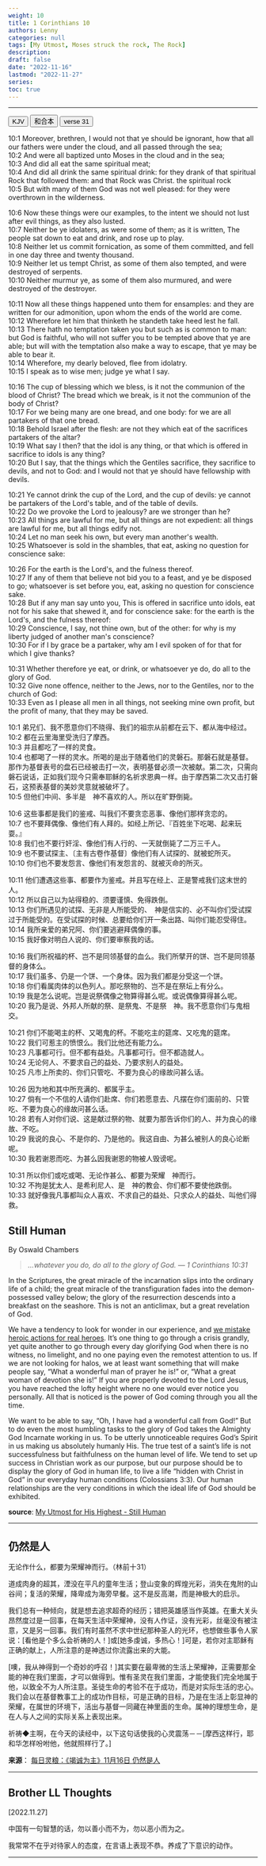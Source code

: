 ```yaml
---
weight: 10
title: 1 Corinthians 10
authors: Lenny
categories: null
tags: [My Utmost, Moses struck the rock, The Rock]
description: 
draft: false
date: "2022-11-16"
lastmod: "2022-11-27"
series:
toc: true
---
```


<!--more-->
---

<!-- Tab links -->

<div class="tab">
  <button class="tablinks active" onclick="tablabel(event, 'english')">KJV</button>
  <button class="tablinks" onclick="tablabel(event, 'chinese')">和合本</button>
  <button class="tablinks" onclick="tablabel(event, 'Devotion1')">verse 31</button>
  
</div>

<!-- Tab content -->
<div id="english" class="tabcontent" style="display:block">

10:1 Moreover, brethren, I would not that ye should be ignorant, how that all our fathers were under the cloud, and all passed through the sea;  
10:2 And were all baptized unto Moses in the cloud and in the sea;  
10:3 And did all eat the same spiritual meat;  
10:4 And did all drink the same spiritual drink: for they drank of that spiritual Rock that followed them: and that Rock was Christ. <a class ="marginnote">the spiritual rock</a>  
10:5 But with many of them God was not well pleased: for they were overthrown in the wilderness.  

10:6 Now these things were our examples, to the intent we should not lust after evil things, as they also lusted.  
10:7 Neither be ye idolaters, as were some of them; as it is written, The people sat down to eat and drink, and rose up to play.  
10:8 Neither let us commit fornication, as some of them committed, and fell in one day three and twenty thousand.  
10:9 Neither let us tempt Christ, as some of them also tempted, and were destroyed of serpents.  
10:10 Neither murmur ye, as some of them also murmured, and were destroyed of the destroyer.  

10:11 Now all these things happened unto them for ensamples: and they are written for our admonition, upon whom the ends of the world are come.  
10:12 Wherefore let him that thinketh he standeth take heed lest he fall.  
10:13 There hath no temptation taken you but such as is common to man: but God is faithful, who will not suffer you to be tempted above that ye are able; but will with the temptation also make a way to escape, that ye may be able to bear it.  
10:14 Wherefore, my dearly beloved, flee from idolatry.  
10:15 I speak as to wise men; judge ye what I say.  

10:16 The cup of blessing which we bless, is it not the communion of the blood of Christ? The bread which we break, is it not the communion of the body of Christ?  
10:17 For we being many are one bread, and one body: for we are all partakers of that one bread.  
10:18 Behold Israel after the flesh: are not they which eat of the sacrifices partakers of the altar?  
10:19 What say I then? that the idol is any thing, or that which is offered in sacrifice to idols is any thing?  
10:20 But I say, that the things which the Gentiles sacrifice, they sacrifice to devils, and not to God: and I would not that ye should have fellowship with devils.  

10:21 Ye cannot drink the cup of the Lord, and the cup of devils: ye cannot be partakers of the Lord's table, and of the table of devils.  
10:22 Do we provoke the Lord to jealousy? are we stronger than he?  
10:23 All things are lawful for me, but all things are not expedient: all things are lawful for me, but all things edify not.  
10:24 Let no man seek his own, but every man another's wealth.  
10:25 Whatsoever is sold in the shambles, that eat, asking no question for conscience sake:  

10:26 For the earth is the Lord's, and the fulness thereof.  
10:27 If any of them that believe not bid you to a feast, and ye be disposed to go; whatsoever is set before you, eat, asking no question for conscience sake.  
10:28 But if any man say unto you, This is offered in sacrifice unto idols, eat not for his sake that shewed it, and for conscience sake: for the earth is the Lord's, and the fulness thereof:  
10:29 Conscience, I say, not thine own, but of the other: for why is my liberty judged of another man's conscience?  
10:30 For if I by grace be a partaker, why am I evil spoken of for that for which I give thanks?  

10:31 Whether therefore ye eat, or drink, or whatsoever ye do, do all to the glory of God.    
10:32 Give none offence, neither to the Jews, nor to the Gentiles, nor to the church of God:  
10:33 Even as I please all men in all things, not seeking mine own profit, but the profit of many, that they may be saved.  

</div>

<div id="chinese" class="tabcontent">

10:1 弟兄们、我不愿意你们不晓得、我们的祖宗从前都在云下、都从海中经过。  
10:2 都在云里海里受洗归了摩西。  
10:3 并且都吃了一样的灵食。  
10:4 也都喝了一样的灵水。所喝的是出于随着他们的灵磐石。那磐石就是基督。<a class ="marginnote">那作为基督表号的盘石已经被击打一次，表明基督必须一次被献。第二次，只需向磐石说话，正如我们现今只需奉耶稣的名祈求恩典一样。由于摩西第二次又击打磐石，这预表基督的美妙灵意就被破坏了。</a>  
10:5 但他们中间、多半是　神不喜欢的人。所以在旷野倒毙。  

10:6 这些事都是我们的鉴戒、叫我们不要贪恋恶事、像他们那样贪恋的。  
10:7 也不要拜偶像、像他们有人拜的。如经上所记、『百姓坐下吃喝、起来玩耍。』  
10:8 我们也不要行奸淫、像他们有人行的、一天就倒毙了二万三千人。  
10:9 也不要试探主、〔主有古卷作基督〕像他们有人试探的、就被蛇所灭。  
10:10 你们也不要发怨言、像他们有发怨言的、就被灭命的所灭。  

10:11 他们遭遇这些事、都要作为鉴戒。并且写在经上、正是警戒我们这末世的人。  
10:12 所以自己以为站得稳的、须要谨慎、免得跌倒。  
10:13 你们所遇见的试探、无非是人所能受的、　神是信实的、必不叫你们受试探过于所能受的。在受试探的时候、总要给你们开一条出路、叫你们能忍受得住。  
10:14 我所亲爱的弟兄阿、你们要逃避拜偶像的事。  
10:15 我好像对明白人说的、你们要审察我的话。  

10:16 我们所祝福的杯、岂不是同领基督的血么。我们所擘开的饼、岂不是同领基督的身体么。  
10:17 我们虽多、仍是一个饼、一个身体。因为我们都是分受这一个饼。  
10:18 你们看属肉体的以色列人。那吃祭物的、岂不是在祭坛上有分么。  
10:19 我是怎么说呢。岂是说祭偶像之物算得甚么呢。或说偶像算得甚么呢。  
10:20 我乃是说、外邦人所献的祭、是祭鬼、不是祭　神。我不愿意你们与鬼相交。  

10:21 你们不能喝主的杯、又喝鬼的杯。不能吃主的筵席、又吃鬼的筵席。  
10:22 我们可惹主的愤恨么。我们比他还有能力么。  
10:23 凡事都可行。但不都有益处。凡事都可行。但不都造就人。  
10:24 无论何人、不要求自己的益处、乃要求别人的益处。  
10:25 凡市上所卖的、你们只管吃、不要为良心的缘故问甚么话。  

10:26 因为地和其中所充满的、都属乎主。  
10:27 倘有一个不信的人请你们赴席、你们若愿意去、凡摆在你们面前的、只管吃、不要为良心的缘故问甚么话。  
10:28 若有人对你们说、这是献过祭的物、就要为那告诉你们的人、并为良心的缘故、不吃。  
10:29 我说的良心、不是你的、乃是他的。我这自由、为甚么被别人的良心论断呢。  
10:30 我若谢恩而吃、为甚么因我谢恩的物被人毁谤呢。  

10:31 所以你们或吃或喝、无论作甚么、都要为荣耀　神而行。  
10:32 不拘是犹太人、是希利尼人、是　神的教会、你们都不要使他跌倒。  
10:33 就好像我凡事都叫众人喜欢、不求自己的益处、只求众人的益处、叫他们得救。  
</div>

<div id="Devotion1" class="tabcontent">
  <h2>Still Human</h2>
  By Oswald Chambers   

>*…whatever you do, do all to the glory of God. — 1 Corinthians 10:31*  

In the Scriptures, the great miracle of the incarnation slips into the ordinary life of a child; the great miracle of the transfiguration fades into the demon-possessed valley below; the glory of the resurrection descends into a breakfast on the seashore. This is not an anticlimax, but a great revelation of God.  

We have a tendency to look for wonder in our experience, and <u class = "red">we mistake heroic actions for real heroes</u>. It’s one thing to go through a crisis grandly, yet quite another to go through every day glorifying God when there is no witness, no limelight, and no one paying even the remotest attention to us. If we are not looking for halos, we at least want something that will make people say, “What a wonderful man of prayer he is!” or, “What a great woman of devotion she is!” If you are properly devoted to the Lord Jesus, you have reached the lofty height where no one would ever notice you personally. All that is noticed is the power of God coming through you all the time.  

We want to be able to say, “Oh, I have had a wonderful call from God!” But to do even the most humbling tasks to the glory of God takes the Almighty God Incarnate working in us. To be utterly unnoticeable requires God’s Spirit in us making us absolutely humanly His. The true test of a saint’s life is not successfulness but faithfulness on the human level of life. We tend to set up success in Christian work as our purpose, but our purpose should be to display the glory of God in human life, to live a life “hidden with Christ in God” in our everyday human conditions (Colossians 3:3). Our human relationships are the very conditions in which the ideal life of God should be exhibited.  

<b><font class = "font_upper">source</font></b>: <a href = "https://utmost.org/still-human/" target="_blank" rel="noopener noreferrer">My Utmost for His Highest - Still Human</a>


---

<h2>仍然是人</h2>  

无论作什么，都要为荣耀神而行。（林前十31）  

道成肉身的超其，湮没在平凡的童年生活；登山变象的辉煌光彩，消失在鬼附的山谷间；复活的荣耀，降卑成为海旁早餐。这不是反高潮，而是神极大的启示。  

我们总有一种倾向，就是想去追求超奇的经历；错把英雄感当作英雄。在重大关头昂然度过是一回事，在每天生活中荣耀神，没有人作证，没有光彩，丝毫没有被注意，又是另一回事。我们有时虽然不求中世纪那种圣人的光环，也想做些事令人家说：[看他是个多么会祈祷的人！]或[她多虔诚，多热心！]可是，若你对主耶稣有正确的献上，人所注意的是神透过你流露出来的大能。  

[噢，我从神得到一个奇妙的呼召！]其实要在最卑微的生活上荣耀神，正需要那全能的神在我们里面，才可以做得到。惟有圣灵在我们里面，才能使我们完全地属于他，以致全不为人所注意。圣徒生命的考验不在于成功，而是对实际生活的忠心。我们会以在基督教事工上的成功作目标，可是正确的目标，乃是在生活上彰显神的荣耀，在属世的环境下，活出与基督一同藏在神里面的生命。属神的理想生命，是在人与人之间的实际关系上表现出来。  

祈祷◆主啊，在今天的读经中，以下这句话使我的心灵震荡－－[摩西这样行，耶和华怎样吩咐他，他就照样行了。]   

<b><font class = "font_upper">来源</font></b>： <a href = "https://wellsofgrace.com/daily-ch/2022/11/16/" target="_blank" rel="noopener noreferrer">每日灵粮：《竭诚为主》11月16日 仍然是人</a>

----

<h2>Brother LL Thoughts</h2>

[2022.11.27]  

中国有一句智慧的话，勿以善小而不为，勿以恶小而为之。  

我常常不在乎对待家人的态度，在言语上表现不恭。养成了下意识的动作。  
</div>


---

